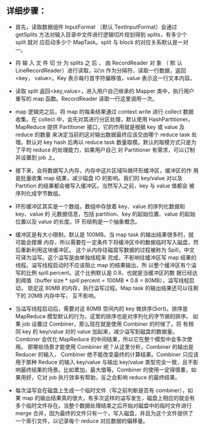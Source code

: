 ## 详细步骤：

* 首先，读取数据组件 InputFormat （默认 TextInputFormat）会通过 getSplits
方法对输入目录中文件进行逻辑切片规划得到 splits，有多少个 split 就对
应启动多少个 MapTask。split 与 block 的对应关系默认是一对一。

* 将 输 入 文 件 切 分 为 splits 之 后 ， 由 RecordReader 对 象 （ 默 认
LineRecordReader）进行读取，以\n 作为分隔符，读取一行数据，返回<key，
value>。Key 表示每行首字符偏移值，value 表示这一行文本内容。

* 读取 split 返回<key,value>，进入用户自己继承的 Mapper 类中，执行用户
重写的 map 函数。RecordReader 读取一行这里调用一次。

* map 逻辑完之后，将 map 的每条结果通过 context.write 进行 collect 数据
收集。在 collect 中，会先对其进行分区处理，默认使用 HashPartitioner。
MapReduce 提供 Partitioner 接口，它的作用就是根据 key 或 value 及 reduce 的数量
来决定当前的这对输出数据最终应该交由哪个 reduce task 处理。默认对 key hash 后再以
reduce task 数量取模。默认的取模方式只是为了平均 reduce 的处理能力，如果用户自己
对 Partitioner 有需求，可以订制并设置到 job 上。

* 接下来，会将数据写入内存，内存中这片区域叫做环形缓冲区，缓冲区的作
用是批量收集 map 结果，减少磁盘 IO 的影响。我们的 key/value 对以及
Partition 的结果都会被写入缓冲区。当然写入之前，key 与 value 值都会
被序列化成字节数组。
* 环形缓冲区其实是一个数组，数组中存放着 key、value 的序列化数据和 key、value 的
元数据信息，包括 partition、key 的起始位置、value 的起始位置以及 value 的长度。环
形结构是一个抽象概念。
* 缓冲区是有大小限制，默认是 100MB。当 map task 的输出结果很多时，就可能会撑爆
内存，所以需要在一定条件下将缓冲区中的数据临时写入磁盘，然后重新利用这块缓冲区。
这个从内存往磁盘写数据的过程被称为 Spill，中文可译为溢写。这个溢写是由单独线程来
完成，不影响往缓冲区写 map 结果的线程。溢写线程启动时不应该阻止 map 的结果输出，所
以整个缓冲区有个溢写的比例 spill.percent。这个比例默认是 0.8，也就是当缓冲区的数
据已经达到阈值（buffer size * spill percent = 100MB * 0.8 = 80MB），溢写线程启动，
锁定这 80MB 的内存，执行溢写过程。Map task 的输出结果还可以往剩下的 20MB 内存中写，
互不影响。

* 当溢写线程启动后，需要对这 80MB 空间内的 key 做排序(Sort)。排序是
MapReduce 模型默认的行为，这里的排序也是对序列化的字节做的排序。
如果 job 设置过 Combiner，那么现在就是使用 Combiner 的时候了。将
有相同 key 的 key/value 对的 value 加起来，减少溢写到磁盘的数据量。
Combiner 会优化 MapReduce 的中间结果，所以它在整个模型中会多次使用。
那哪些场景才能使用 Combiner 呢？从这里分析，Combiner 的输出是 Reducer 的输入，
Combiner 绝不能改变最终的计算结果。Combiner 只应该用于那种 Reduce 的输入 key/value
与输出 key/value 类型完全一致，且不影响最终结果的场景。比如累加，最大值等。Combiner
的使用一定得慎重，如果用好，它对 job 执行效率有帮助，反之会影响 reduce 的最终结果。

* 每次溢写会在磁盘上生成一个临时文件（写之前判断是否有 combiner），如
果 map 的输出结果真的很大，有多次这样的溢写发生，磁盘上相应的就会有
多个临时文件存在。当整个数据处理结束之后开始对磁盘中的临时文件进行
merge 合并，因为最终的文件只有一个，写入磁盘，并且为这个文件提供了
一个索引文件，以记录每个 reduce 对应数据的偏移量。
